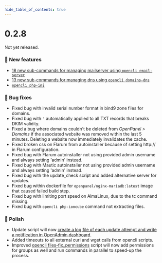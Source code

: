 ```yaml
--- 
hide_table_of_contents: true
---
```


# 0.2.8

Not yet released.

### 🚀 New features
- [18 new sub-commands for managing mailserver using `opencli email-server`](https://dev.openpanel.com/cli/email.html#MailServer)
- [13 new sub-commands for managing dns using `opencli domains-dns`](https://dev.openpanel.com/cli/domains.html#DNS)
- [`opencli php-ini`](https://dev.openpanel.com/cli/php.html#PHP-INI)

### 🐛 Bug fixes
- Fixed bug with invalid serial number format in bind9 zone files for domains.
- Fixed bug with `"` automatically applied to all TXT records that breaks DKIM validity.
- Fixed a bug where domains couldn't be deleted from *OpenPanel > Domains* if the associated website was removed within the last 5 minutes. Deleting a website now immediately invalidates the cache.
- Fixed broken css on Flarum from autoinstaller because of setting http:// in Flarum configuration.
- Fixed bug with Flarum autoinstaller not using provided admin username and always setting 'admin' instead.
- Fixed bug with Mautic autoinstaller not using provided admin username and always setting 'admin' instead.
- Fixed bug with the update_check script and added alternative server for updates.
- Fixed bug within dockerfile for `openpanel/nginx-mariadb:latest` image that caused failed build step.
- Fixed bug with limiting port speed on AlmaLinux, due to the tc command missing.
- Fixed bug with `opencli php-ioncube` command not extracting files.

### 💅 Polish
- Update script will now [create a log file of each update attempt and write a notification in OpenAdmin dashboard](https://i.postimg.cc/sXvkNFKv/2024-08-30-20-33.png).
- Added timeouts to all external curl and wget calls from opencli scripts.
- Improved [opencli files-fix_permissions](https://dev.openpanel.com/cli/files.html#Fix-Permissions) script will now add permissions for groups as well and run commands in parallel to speed-up the process.
